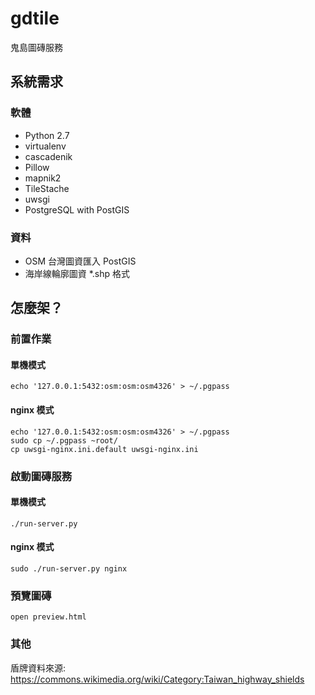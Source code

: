 # gdtile
鬼島圖磚服務

## 系統需求
### 軟體
* Python 2.7
* virtualenv
* cascadenik
* Pillow
* mapnik2
* TileStache
* uwsgi
* PostgreSQL with PostGIS

### 資料
* OSM 台灣圖資匯入 PostGIS
* 海岸線輪廓圖資 *.shp 格式

## 怎麼架？
### 前置作業
#### 單機模式
```!bash
echo '127.0.0.1:5432:osm:osm:osm4326' > ~/.pgpass
```

#### nginx 模式
```!bash
echo '127.0.0.1:5432:osm:osm:osm4326' > ~/.pgpass
sudo cp ~/.pgpass ~root/
cp uwsgi-nginx.ini.default uwsgi-nginx.ini
```

### 啟動圖磚服務
#### 單機模式
```!bash
./run-server.py
```

#### nginx 模式
```!bash
sudo ./run-server.py nginx
```

### 預覽圖磚
```!bash
open preview.html
```

### 其他
盾牌資料來源: https://commons.wikimedia.org/wiki/Category:Taiwan_highway_shields
